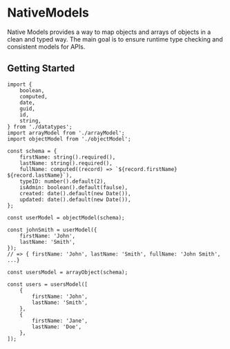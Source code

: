 # NativeModels

Native Models provides a way to map objects and arrays of objects in a clean and typed way. The main goal is to ensure runtime type checking and consistent models for APIs.

## Getting Started

```
import {
	boolean,
	computed,
	date,
	guid,
	id,
	string,
} from './datatypes';
import arrayModel from './arrayModel';
import objectModel from './objectModel';

const schema = {
	firstName: string().required(),
	lastName: string().required(),
	fullName: computed((record) => `${record.firstName} ${record.lastName}`),
	typeID: number().default(2),
	isAdmin: boolean().default(faulse),
	created: date().default(new Date()),
	updated: date().default(new Date()),
};

const userModel = objectModel(schema);

const johnSmith = userModel({
	firstName: 'John',
	lastName: 'Smith',
});
// => { firstName: 'John', lastName: 'Smith', fullName: 'John Smith', ...}

const usersModel = arrayObject(schema);

const users = usersModel([
	{
		firstName: 'John',
		lastName: 'Smith',
	},
	{
		firstName: 'Jane',
		lastName: 'Doe',
	},
]);
```
